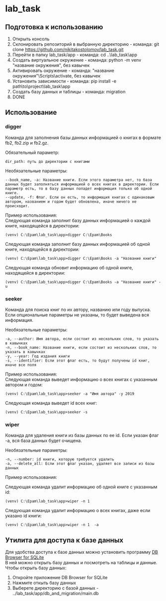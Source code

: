 # lab_task
## Подготовка к использованию
1. Открыть консоль
2. Склонировать репозиторий в выбранную директорию - команда: git clone https://github.com/nikitakostolomov/lab_task.git
4. Перейти в папку lab_task/app - команда: cd ..\lab_task\app
5. Создать виртуальное окружение - команда: python -m venv "название окружения", без кавычек
6. Активировать окружение - команда: "название окружения"\Scripts\activate, без кавычек
7. Установить зависимости - команда: pip install -e path\to\project\lab_task\app
8. Создать базу данных и таблицы - команда: migration
9. DONE
## Использование
### digger
Команда для заполнения базы данных информацией о книгах в формате fb2, fb2.zip и fb2.gz.  

Обязательный параметр:  

    dir_path: путь до директории с книгами  
Необязательные параметры:  

    --book_name, -a: Название книги. Если этого параметра нет, то база данных будет заполняться информацией о всех книгах в директории. Если параметр есть, то в базу данных попадет информация только об одной книге.
    --update, -f: Флаг. Если он есть, то информация книгах с одинаковым автором, названием и годом будет обновлена, иначе ничего не происходит.
Пример использования:  
Следующая команда заполнит базу данных информацией о каждой книге, находящейся в директории:  

    (venv) C:\Epam\lab_task\app>digger C:\Epam\Books  
Следующая команда заполнит базу данных информацией об одной книге, находящейся в директории:  

    (venv) C:\Epam\lab_task\app>digger C:\Epam\Books -a "Название книги"  
Следующая команда обновит информацию об одной книге, находящейся в директории:  

    (venv) C:\Epam\lab_task\app>digger C:\Epam\Books -a "Название книги" -u

### seeker
Команда для поиска книг по их автору, названию или году выпуска. Если опциональные параметры не указаны, то
будет выведена вся информация.  

Необязательные параметры:  

    -a, --author: Имя автора, если состоит из нескольких слов, то указать в кавычках
    -n, --book_name: Название книги, если состоит из нескольких слов, то указать в кавычках
    -y, --year: Год издания книги
    -s, --identifier: Если этот флаг есть, то будут получены id книг, иначе все поля  
Пример использования:  
Следующая команда выведет информацию о всех книгах с указанным автором и годом:  

    (venv) C:\Epam\lab_task\app>seeker -a "Имя автора" -y 2019  
    
Следующая команда выведет id всех книг: 

    (venv) C:\Epam\lab_task\app>seeker -s

### wiper  
Команда для удаления книги из базы данных по ее id. Если указан флаг -a, вся база данных будет очищена.  

Необязательные параметры:  

    -n, --number: id книги, которую требуется удалить
    -a, --delete_all: Если этот флаг указан, удаляет все записи из базы данных  
Пример использования:  

Следующая команда удалит информацию об одной книге с указанным id:  

    (venv) C:\Epam\lab_task\app>wiper -n 1  

Следующая команда удалит информацию о всех книгах, даже если указано id книги:  

    (venv) C:\Epam\lab_task\app>wiper -n 1  -a

## Утилита для доступа к базе данных  
Для удобства доступа к базе данных можно установить программу [DB Browser for SQLite](https://sqlitebrowser.org/dl/)  
В ней можно открыть базу данных и посмотреть на таблицы и данные.  
Чтобы открыть базу данных:
1. Откройте приложение DB Browser for SQLite
2. Нажмите откыть базу данных
3. Выберете директорию с базой данных - ../lab_task/app/db_and_migration/main.db